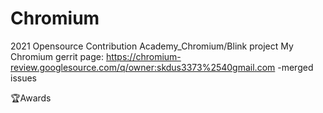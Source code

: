 # Chromium
2021 Opensource Contribution Academy_Chromium/Blink project 
My Chromium gerrit page: https://chromium-review.googlesource.com/q/owner:skdus3373%2540gmail.com
-merged issues

🏆Awards

